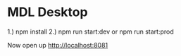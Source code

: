# MDL Desktop

1.) npm install
2.) npm run start:dev or npm run start:prod

Now open up [http://localhost:8081](http://localhost:8081)
